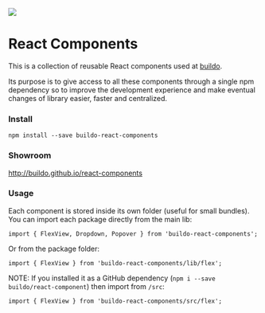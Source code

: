 [![](https://travis-ci.org/buildo/react-components.svg)](https://travis-ci.org/buildo/react-components)

# React Components
This is a collection of reusable React components used at [buildo](http://buildo.io/).

Its purpose is to give access to all these components through a single npm dependency so to improve the development experience and make eventual changes of library easier, faster and centralized.

### Install
```npm install --save buildo-react-components```

### Showroom
http://buildo.github.io/react-components

### Usage
Each component is stored inside its own folder (useful for small bundles).
You can import each package directly from the main lib:

`import { FlexView, Dropdown, Popover } from 'buildo-react-components';`

Or from the package folder:

`import { FlexView } from 'buildo-react-components/lib/flex';`

NOTE: If you installed it as a GitHub dependency (`npm i --save buildo/react-component`) then import from `/src`:

`import { FlexView } from 'buildo-react-components/src/flex';`
